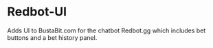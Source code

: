 # Redbot-UI
Adds UI to BustaBit.com for the chatbot Redbot.gg which includes bet buttons and a bet history panel.
